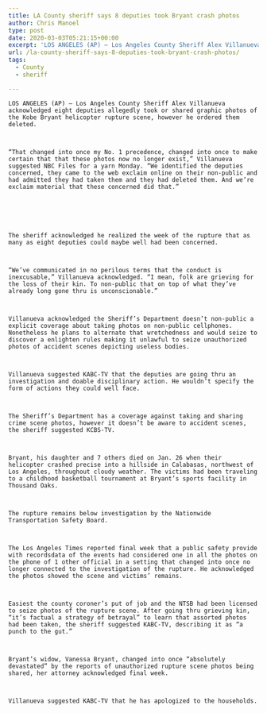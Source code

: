 ```yaml
---
title: LA County sheriff says 8 deputies took Bryant crash photos
author: Chris Manoel
type: post
date: 2020-03-03T05:21:15+00:00
excerpt: 'LOS ANGELES (AP) — Los Angeles County Sheriff Alex Villanueva said eight deputies allegedly took or shared graphic photos of the Kobe Bryant helicopter crash scene, but he ordered them deleted.“That was my No. 1 priority, was to make sure those photos no longer exist,” Villanueva told NBC News for a story Monday. “We identified&hellip;'
url: /la-county-sheriff-says-8-deputies-took-bryant-crash-photos/
tags:
  - County
  - sheriff

---
```

  
    LOS ANGELES (AP) — Los Angeles County Sheriff Alex Villanueva acknowledged eight deputies allegedly took or shared graphic photos of the Kobe Bryant helicopter rupture scene, however he ordered them deleted.
  
  
  
    “That changed into once my No. 1 precedence, changed into once to make certain that that these photos now no longer exist,” Villanueva suggested NBC Files for a yarn Monday. “We identified the deputies concerned, they came to the web exclaim online on their non-public and had admitted they had taken them and they had deleted them. And we’re exclaim material that these concerned did that.”
  
  
  
  
  
  
    The sheriff acknowledged he realized the week of the rupture that as many as eight deputies could maybe well had been concerned.
  
  
  
    “We’ve communicated in no perilous terms that the conduct is inexcusable,” Villanueva acknowledged. “I mean, folk are grieving for the loss of their kin. To non-public that on top of what they’ve already long gone thru is unconscionable.”
  
  
  
    Villanueva acknowledged the Sheriff’s Department doesn’t non-public a explicit coverage about taking photos on non-public cellphones. Nonetheless he plans to alternate that wretchedness and would seize to discover a enlighten rules making it unlawful to seize unauthorized photos of accident scenes depicting useless bodies.
  
  
  
    Villanueva suggested KABC-TV that the deputies are going thru an investigation and doable disciplinary action. He wouldn’t specify the form of actions they could well face.
  
  
  
    The Sheriff’s Department has a coverage against taking and sharing crime scene photos, however it doesn’t be aware to accident scenes, the sheriff suggested KCBS-TV.
  
  
  
    Bryant, his daughter and 7 others died on Jan. 26 when their helicopter crashed precise into a hillside in Calabasas, northwest of Los Angeles, throughout cloudy weather. The victims had been traveling to a childhood basketball tournament at Bryant’s sports facility in Thousand Oaks.
  
  
  
    The rupture remains below investigation by the Nationwide Transportation Safety Board.
  
  
  
    The Los Angeles Times reported final week that a public safety provide with recordsdata of the events had considered one in all the photos on the phone of 1 other official in a setting that changed into once no longer connected to the investigation of the rupture. He acknowledged the photos showed the scene and victims’ remains.
  
  
  
    Easiest the county coroner’s put of job and the NTSB had been licensed to seize photos of the rupture scene. After going thru grieving kin, “it’s factual a strategy of betrayal” to learn that assorted photos had been taken, the sheriff suggested KABC-TV, describing it as “a punch to the gut.”
  
  
  
    Bryant’s widow, Vanessa Bryant, changed into once “absolutely devastated” by the reports of unauthorized rupture scene photos being shared, her attorney acknowledged final week.
  
  
  
    Villanueva suggested KABC-TV that he has apologized to the households.
  
